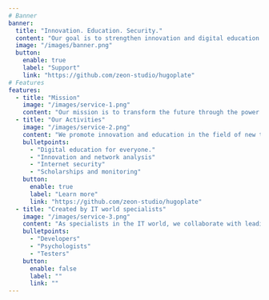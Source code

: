 ```yaml
---
# Banner
banner:
  title: "Innovation. Education. Security."
  content: "Our goal is to strengthen innovation and digital education in society."
  image: "/images/banner.png"
  button:
    enable: true
    label: "Support"
    link: "https://github.com/zeon-studio/hugoplate"
# Features
features:
  - title: "Mission"
    image: "/images/service-1.png"
    content: "Our mission is to transform the future through the power of technological education and digital awareness. We inspire discovery, teach safe use of technology, and open doors to a world full of unlimited possibilities. Together, we are building a society ready for tomorrow's challenges."
  - title: "Our Activities"
    image: "/images/service-2.png"
    content: "We promote innovation and education in the field of new technologies, increasing digital awareness in society"
    bulletpoints:
      - "Digital education for everyone."
      - "Innovation and network analysis"
      - "Internet security"
      - "Scholarships and monitoring"
    button:
      enable: true
      label: "Learn more"
      link: "https://github.com/zeon-studio/hugoplate"
  - title: "Created by IT world specialists"
    image: "/images/service-3.png"
    content: "As specialists in the IT world, we collaborate with leading technology organizations and businesses that support my mission by sharing knowledge, resources, and innovations. Together, we are shaping the future of digital education and technological development, promoting the development of digital awareness in society."
    bulletpoints:
      - "Developers"
      - "Psychologists"
      - "Testers"
    button:
      enable: false
      label: ""
      link: ""
---
```

